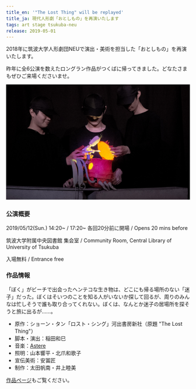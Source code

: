 ```yaml
---
title_en: '"The Lost Thing" will be replayed'
title_ja: 現代人形劇「おとしもの」を再演いたします
tags: art stage tsukuba-neu
release: 2019-05-01
---
```


2018年に筑波大学人形劇団NEUで演出・美術を担当した「おとしもの」を再演いたします。

昨年に全6公演を数えたロングラン作品がつくばに帰ってきました。どなたさまもぜひご来場くださいませ。

![](/assets/works/the-lost-thing/the-lost-thing_cover.jpg)

### 公演概要

2019/05/12(Sun.) 14:20~ / 17:20~ 各回20分前に開場 / Opens 20 mins before

筑波大学附属中央図書館 集会室 / Community Room, Central Library of University of Tsukuba

入場無料 / Entrance free

### 作品情報

「ぼく」がビーチで出会ったヘンテコな生き物は、どこにも帰る場所のない「迷子」だった。ぼくはそいつのことを知る人がいないか探して回るが、周りのみんなは忙しそうで誰も取り合ってくれない。ぼくは、なんとか迷子の居場所を探そうと旅に出るが……。

- 原作：ショーン・タン「ロスト・シング」河出書房新社（原題 "The Lost Thing"）
- 脚本・演出：稲田和巳
- 音楽：[Astere](https://astere.jp)
- 照明：山本響平・北爪和歌子
- 宣伝美術：安冨匠
- 制作：太田帆南・井上睦美

[作品ページ](/pages/works/the-lost-thing.md)もご覧ください。
